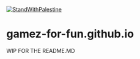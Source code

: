 [![StandWithPalestine](https://github.com/gamez-for-fun/gamez-for-fun.github.io/blob/main/StandWithPalestine.svg)](https://www.islamic-relief.org.uk/giving/appeals/palestine/)

# gamez-for-fun.github.io
WIP FOR THE README.MD
